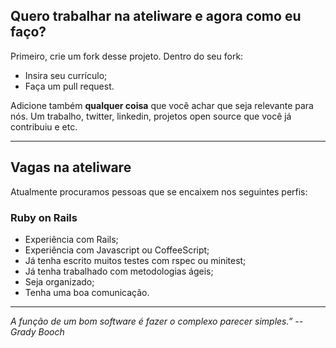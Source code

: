 ## Quero trabalhar na ateliware e agora como eu faço?
Primeiro, crie um fork desse projeto. Dentro do seu fork:

- Insira seu currículo;
- Faça um pull request.

Adicione também **qualquer coisa** que você achar que seja relevante para nós. 
Um trabalho, twitter, linkedin, projetos open source que você já contribuiu e etc.

----------------------------------------------------------------

## Vagas na ateliware
Atualmente procuramos pessoas que se encaixem nos seguintes perfis:

### Ruby on Rails
- Experiência com Rails;
- Experiência com Javascript ou CoffeeScript;
- Já tenha escrito muitos testes com rspec ou minitest;
- Já tenha trabalhado com metodologias ágeis;
- Seja organizado;
- Tenha uma boa comunicação.

----------------------------------------------------------------

*A função de um bom software é fazer o complexo parecer simples.” -- Grady Booch*
